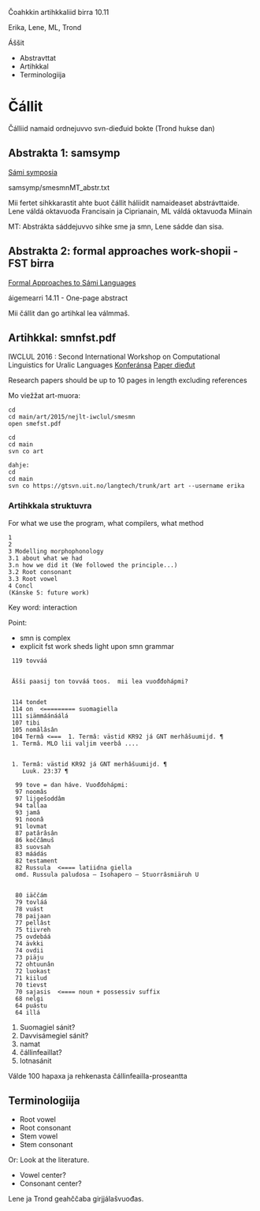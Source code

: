 Čoahkkin artihkkaliid birra 10.11

Erika, Lene, ML, Trond

Áššit
* Abstravttat
* Artihkkal
* Terminologiija

# Čállit

Čálliid namaid ordnejuvvo svn-dieđuid bokte (Trond hukse dan)

## Abstrakta 1: samsymp

[Sámi symposia](http://site.uit.no/samesymposia/)

samsymp/smesmnMT_abstr.txt

Mii fertet sihkkarastit ahte buot čállit háliidit namaideaset abstrávttaide.
Lene váldá oktavuođa Francisain ja Ciprianain, ML váldá oktavuođa Miinain

MT: Abstrákta sáddejuvvo sihke sme ja smn, Lene sádde dan sisa.

## Abstrakta 2: formal approaches work-shopii - FST birra

[Formal Approaches to Sámi Languages](https://castl.uit.no/index.php/conferences/formal-approaches-to-sami-languages)

áigemearri 14.11 - One-page abstract

Mii čállit dan go artihkal lea válmmaš.

## Artihkkal: smnfst.pdf
IWCLUL 2016 : Second International Workshop on Computational Linguistics for Uralic Languages
[Konferánsa](http://www.wikicfp.com/cfp/servlet/event.showcfp?eventid=47648)
[Paper dieđut](http://rgai.inf.u-szeged.hu/iwclul2016)

Research papers should be up to 10 pages in length excluding references

Mo viežžat art-muora:
```
cd
cd main/art/2015/nejlt-iwclul/smesmn
open smefst.pdf

cd
cd main
svn co art

dahje:
cd
cd main
svn co https://gtsvn.uit.no/langtech/trunk/art art --username erika
```

### Artihkkala struktuvra

For what we use the program, what compilers, what method

```
1
2
3 Modelling morphophonology
3.1 about what we had
3.n how we did it (We followed the principle...)
3.2 Root consonant
3.3 Root vowel
4 Concl
(Kánske 5: future work)
```

Key word: interaction

Point:
* smn is complex
* explicit fst work sheds light upon smn grammar

```
 119 tovváá


 Äšši paasij ton tovváá toos.  mii lea vuođđohápmi?


 114 tondet
 114 on  <========= suomagiella
 111 siämmáánáálá
 107 tibi
 105 nomâlâsân
 104 Termâ <===  1. Termâ: västid KR92 já GNT merhâšuumijd. ¶
 1. Termâ. MLO lii valjim veerbâ ....


 1. Termâ: västid KR92 já GNT merhâšuumijd. ¶
    Luuk. 23:37 ¶

  99 tove = dan háve. Vuođđohápmi:
  97 noomâs
  97 lijgešoddâm
  94 tallaa
  93 jamâ
  91 noonâ
  91 lovmat
  87 patârâsân
  86 koččâmuš
  83 suovsah
  83 máádás
  82 testament
  82 Russula  <==== latiidna giella
  omd. Russula paludosa – Isohapero – Stuorrâsmiäruh U


  80 iäččám
  79 tovláá
  78 vuást
  78 paijaan
  77 pellâst
  75 tiivreh
  75 ovdebáá
  74 ävkki
  74 ovdii
  73 piäju
  72 ohtuunân
  72 luokast
  71 kiilud
  70 tievst
  70 sajasis  <==== noun + possessiv suffix
  68 nelgi
  64 puástu
  64 illá
```

1. Suomagiel sánit?
1. Davvisámegiel sánit?
1. namat
1. čállinfeaillat?
1. lotnasánit

Válde 100 hapaxa ja rehkenasta čállinfeailla-proseantta

##  Terminologiija

* Root vowel
* Root consonant
* Stem vowel
* Stem consonant

Or: Look at the literature.

* Vowel center?
* Consonant center?

Lene ja Trond geahččaba girjjálašvuođas.
